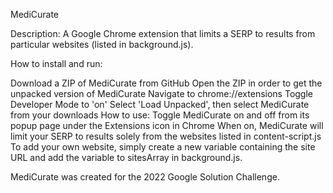 MediCurate

Description: A Google Chrome extension that limits a SERP to results from particular websites (listed in background.js).

How to install and run:

Download a ZIP of MediCurate from GitHub
Open the ZIP in order to get the unpacked version of MediCurate
Navigate to chrome://extensions
Toggle Developer Mode to 'on'
Select 'Load Unpacked', then select MediCurate from your downloads
How to use: Toggle MediCurate on and off from its popup page under the Extensions icon in Chrome When on, MediCurate will limit your SERP to results solely from the websites listed in content-script.js To add your own website, simply create a new variable containing the site URL and add the variable to sitesArray in background.js.

MediCurate was created for the 2022 Google Solution Challenge.
